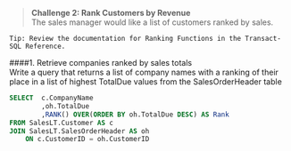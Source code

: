 > **Challenge 2: Rank Customers by Revenue**   
The sales manager would like a list of customers ranked by sales.

```
Tip: Review the documentation for Ranking Functions in the Transact-SQL Reference.
```
####1. Retrieve companies ranked by sales totals   
Write a query that returns a list of company names with a ranking of their place in a list of highest
TotalDue values from the SalesOrderHeader table
```sql
SELECT	c.CompanyName
		,oh.TotalDue
		,RANK() OVER(ORDER BY oh.TotalDue DESC) AS Rank
FROM SalesLT.Customer AS c
JOIN SalesLT.SalesOrderHeader AS oh
	ON c.CustomerID = oh.CustomerID
```
